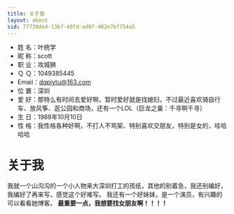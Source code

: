 ```yaml
---
title: 关于我
layout: about
sid: 77738de4-13b7-40fd-ad07-402e7bf754a5
---
```

<!-- ![](../../photos/psb.jpg)</div> -->


- 姓 名：叶统学
- 昵 称：scott
- 职 业：攻城狮
- Ｑ Ｑ：1049385445
- Email：dqpiytu@163.com
- 位 置：深圳
- 爱 好：那特么有时间去爱好啊，暂时爱好就是找媳妇，不过最近喜欢骑自行车、放风筝、逛公园和商场，还有一个LOL（巨龙之巢：千寻啊千寻）
- 生 日：1988年10月10日
- 性 格：我性格各种好啊，不打人不骂架、特别喜欢交朋友，特别是女的，哇哈哈哈


# 关于我

我就一个山沟沟的一个小人物来大深圳打工的孩纸，其他的别着急，我还别编好，我编好了再来写，感觉这个好难写。
我还有一个好妹妹，是一个演员，有兴趣的可以看看她博客。
**最重要一点，我想要找女朋友啊！！！！**


